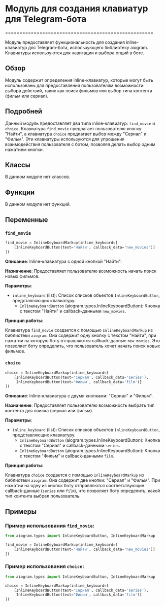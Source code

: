 # Модуль для создания клавиатур для Telegram-бота
====================================================

Модуль предоставляет функциональность для создания inline-клавиатур для Telegram-бота, использующего библиотеку aiogram. Клавиатуры используются для навигации и выбора опций в боте.

## Обзор

Модуль содержит определения inline-клавиатур, которые могут быть использованы для предоставления пользователям возможности выбора действий, таких как поиск фильмов или выбор типа контента (фильм или сериал).

## Подробней

Данный модуль предоставляет два типа inline-клавиатур: `find_movie` и `choice`. Клавиатура `find_movie` предлагает пользователю кнопку "Найти", а клавиатура `choice` предлагает выбор между "Сериал" и "Фильм". Эти клавиатуры используются для упрощения взаимодействия пользователя с ботом, позволяя делать выбор одним нажатием кнопки.

## Классы

В данном модуле нет классов.

## Функции

В данном модуле нет функций.

## Переменные

### `find_movie`

```python
find_movie = InlineKeyboardMarkup(inline_keyboard=[
    [InlineKeyboardButton(text='Найти', callback_data='new_movies')]
])
```

**Описание**: Inline-клавиатура с одной кнопкой "Найти".

**Назначение**: Предоставляет пользователю возможность начать поиск новых фильмов.

**Параметры**:

-   `inline_keyboard` (list): Список списков объектов `InlineKeyboardButton`, представляющих клавиатуру.
    -   `InlineKeyboardButton` (aiogram.types.InlineKeyboardButton): Кнопка с текстом "Найти" и callback-данными `new_movies`.

**Принцип работы**:

Клавиатура `find_movie` создается с помощью `InlineKeyboardMarkup` из библиотеки `aiogram`. Она содержит одну кнопку с текстом "Найти", при нажатии на которую боту отправляются callback-данные `new_movies`. Это позволяет боту определить, что пользователь хочет начать поиск новых фильмов.

### `choice`

```python
choice = InlineKeyboardMarkup(inline_keyboard=[
    [InlineKeyboardButton(text='Сериал', callback_data='series'),
     InlineKeyboardButton(text='Фильм', callback_data='film')]
])
```

**Описание**: Inline-клавиатура с двумя кнопками: "Сериал" и "Фильм".

**Назначение**: Предоставляет пользователю возможность выбрать тип контента для поиска (сериал или фильм).

**Параметры**:

-   `inline_keyboard` (list): Список списков объектов `InlineKeyboardButton`, представляющих клавиатуру.
    -   `InlineKeyboardButton` (aiogram.types.InlineKeyboardButton): Кнопка с текстом "Сериал" и callback-данными `series`.
    -   `InlineKeyboardButton` (aiogram.types.InlineKeyboardButton): Кнопка с текстом "Фильм" и callback-данными `film`.

**Принцип работы**:

Клавиатура `choice` создается с помощью `InlineKeyboardMarkup` из библиотеки `aiogram`. Она содержит две кнопки: "Сериал" и "Фильм". При нажатии на одну из кнопок боту отправляются соответствующие callback-данные (`series` или `film`), что позволяет боту определить, какой тип контента выбрал пользователь.

## Примеры

### Пример использования `find_movie`:

```python
from aiogram.types import InlineKeyboardButton, InlineKeyboardMarkup

find_movie = InlineKeyboardMarkup(inline_keyboard=[
    [InlineKeyboardButton(text='Найти', callback_data='new_movies')]
])
```

### Пример использования `choice`:

```python
from aiogram.types import InlineKeyboardButton, InlineKeyboardMarkup

choice = InlineKeyboardMarkup(inline_keyboard=[
    [InlineKeyboardButton(text='Сериал', callback_data='series'),
     InlineKeyboardButton(text='Фильм', callback_data='film')]
])